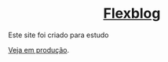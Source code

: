 <p align="center">
  <a href="#">
    <h1 align="center">
  Flexblog
</h1>
  </a>
</p>

Este site foi criado para estudo

[Veja em produção](#).
